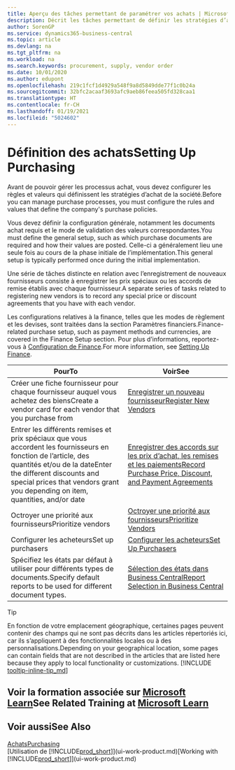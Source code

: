 ```yaml
---
title: Aperçu des tâches permettant de paramétrer vos achats | Microsoft Docs
description: Décrit les tâches permettant de définir les stratégies d’approvisionnement de votre société et de déterminer vos processus d’achat.
author: SorenGP
ms.service: dynamics365-business-central
ms.topic: article
ms.devlang: na
ms.tgt_pltfrm: na
ms.workload: na
ms.search.keywords: procurement, supply, vendor order
ms.date: 10/01/2020
ms.author: edupont
ms.openlocfilehash: 219c1fcf1d4929a548f9a8d5849dde77f1c0b24a
ms.sourcegitcommit: 32bfc2acaaf3693afc9aeb86feea505fd328caa1
ms.translationtype: HT
ms.contentlocale: fr-CH
ms.lasthandoff: 01/19/2021
ms.locfileid: "5024602"
---
```

# <a name="setting-up-purchasing"></a><span data-ttu-id="86a79-103">Définition des achats</span><span class="sxs-lookup"><span data-stu-id="86a79-103">Setting Up Purchasing</span></span>
<span data-ttu-id="86a79-104">Avant de pouvoir gérer les processus achat, vous devez configurer les règles et valeurs qui définissent les stratégies d’achat de la société.</span><span class="sxs-lookup"><span data-stu-id="86a79-104">Before you can manage purchase processes, you must configure the rules and values that define the company's purchase policies.</span></span>

<span data-ttu-id="86a79-105">Vous devez définir la configuration générale, notamment les documents achat requis et le mode de validation des valeurs correspondantes.</span><span class="sxs-lookup"><span data-stu-id="86a79-105">You must define the general setup, such as which purchase documents are required and how their values are posted.</span></span> <span data-ttu-id="86a79-106">Celle-ci a généralement lieu une seule fois au cours de la phase initiale de l’implémentation.</span><span class="sxs-lookup"><span data-stu-id="86a79-106">This general setup is typically performed once during the initial implementation.</span></span>

<span data-ttu-id="86a79-107">Une série de tâches distincte en relation avec l’enregistrement de nouveaux fournisseurs consiste à enregistrer les prix spéciaux ou les accords de remise établis avec chaque fournisseur.</span><span class="sxs-lookup"><span data-stu-id="86a79-107">A separate series of tasks related to registering new vendors is to record any special price or discount agreements that you have with each vendor.</span></span>

<span data-ttu-id="86a79-108">Les configurations relatives à la finance, telles que les modes de règlement et les devises, sont traitées dans la section Paramètres financiers.</span><span class="sxs-lookup"><span data-stu-id="86a79-108">Finance-related purchase setup, such as payment methods and currencies, are covered in the Finance Setup section.</span></span> <span data-ttu-id="86a79-109">Pour plus d’informations, reportez-vous à [Configuration de Finance](finance-setup-finance.md).</span><span class="sxs-lookup"><span data-stu-id="86a79-109">For more information, see [Setting Up Finance](finance-setup-finance.md).</span></span>

| <span data-ttu-id="86a79-110">Pour</span><span class="sxs-lookup"><span data-stu-id="86a79-110">To</span></span> | <span data-ttu-id="86a79-111">Voir</span><span class="sxs-lookup"><span data-stu-id="86a79-111">See</span></span> |
| --- | --- |
| <span data-ttu-id="86a79-112">Créer une fiche fournisseur pour chaque fournisseur auquel vous achetez des biens</span><span class="sxs-lookup"><span data-stu-id="86a79-112">Create a vendor card for each vendor that you purchase from</span></span>|[<span data-ttu-id="86a79-113">Enregistrer un nouveau fournisseur</span><span class="sxs-lookup"><span data-stu-id="86a79-113">Register New Vendors</span></span>](purchasing-how-register-new-vendors.md) |
| <span data-ttu-id="86a79-114">Entrer les différents remises et prix spéciaux que vous accordent les fournisseurs en fonction de l’article, des quantités et/ou de la date</span><span class="sxs-lookup"><span data-stu-id="86a79-114">Enter the different discounts and special prices that vendors grant you depending on item, quantities, and/or date</span></span> |[<span data-ttu-id="86a79-115">Enregistrer des accords sur les prix d’achat, les remises et les paiements</span><span class="sxs-lookup"><span data-stu-id="86a79-115">Record Purchase Price, Discount, and Payment Agreements</span></span>](purchasing-how-record-purchase-price-discount-payment-agreements.md) |
| <span data-ttu-id="86a79-116">Octroyer une priorité aux fournisseurs</span><span class="sxs-lookup"><span data-stu-id="86a79-116">Prioritize vendors</span></span> |[<span data-ttu-id="86a79-117">Octroyer une priorité aux fournisseurs</span><span class="sxs-lookup"><span data-stu-id="86a79-117">Prioritize Vendors</span></span>](purchasing-how-prioritize-vendors.md) |
| <span data-ttu-id="86a79-118">Configurer les acheteurs</span><span class="sxs-lookup"><span data-stu-id="86a79-118">Set up purchasers</span></span> |[<span data-ttu-id="86a79-119">Configurer les acheteurs</span><span class="sxs-lookup"><span data-stu-id="86a79-119">Set Up Purchasers</span></span>](purchasing-how-setup-purchasers.md) |
|<span data-ttu-id="86a79-120">Spécifiez les états par défaut à utiliser pour différents types de documents.</span><span class="sxs-lookup"><span data-stu-id="86a79-120">Specify default reports to be used for different document types.</span></span>|[<span data-ttu-id="86a79-121">Sélection des états dans Business Central</span><span class="sxs-lookup"><span data-stu-id="86a79-121">Report Selection in Business Central</span></span>](across-report-selections.md)|

> [!TIP]
> <span data-ttu-id="86a79-122">En fonction de votre emplacement géographique, certaines pages peuvent contenir des champs qui ne sont pas décrits dans les articles répertoriés ici, car ils s’appliquent à des fonctionnalités locales ou à des personnalisations.</span><span class="sxs-lookup"><span data-stu-id="86a79-122">Depending on your geographical location, some pages can contain fields that are not described in the articles that are listed here because they apply to local functionality or customizations.</span></span> [!INCLUDE [tooltip-inline-tip_md](includes/tooltip-inline-tip_md.md)]

## <a name="see-related-training-at-microsoft-learn"></a><span data-ttu-id="86a79-123">Voir la formation associée sur [Microsoft Learn](/learn/paths/trade-get-started-dynamics-365-business-central/)</span><span class="sxs-lookup"><span data-stu-id="86a79-123">See Related Training at [Microsoft Learn](/learn/paths/trade-get-started-dynamics-365-business-central/)</span></span>

## <a name="see-also"></a><span data-ttu-id="86a79-124">Voir aussi</span><span class="sxs-lookup"><span data-stu-id="86a79-124">See Also</span></span>

[<span data-ttu-id="86a79-125">Achats</span><span class="sxs-lookup"><span data-stu-id="86a79-125">Purchasing</span></span>](purchasing-manage-purchasing.md)  
<span data-ttu-id="86a79-126">[Utilisation de [!INCLUDE[prod_short](includes/prod_short.md)]](ui-work-product.md)</span><span class="sxs-lookup"><span data-stu-id="86a79-126">[Working with [!INCLUDE[prod_short](includes/prod_short.md)]](ui-work-product.md)</span></span>
